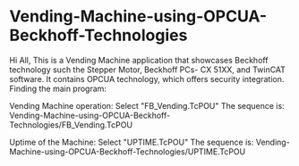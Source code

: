 # Vending-Machine-using-OPCUA-Beckhoff-Technologies
Hi All, This is a Vending Machine application that showcases Beckhoff technology such the Stepper Motor, Beckhoff PCs- CX 51XX, and TwinCAT software. It contains OPCUA technology, which offers security integration.
Finding the main program:

Vending Machine operation:
Select "FB_Vending.TcPOU"
The sequence is: Vending-Machine-using-OPCUA-Beckhoff-Technologies/FB_Vending.TcPOU

Uptime of the Machine:
Select "UPTIME.TcPOU"
The sequence is: Vending-Machine-using-OPCUA-Beckhoff-Technologies/UPTIME.TcPOU
